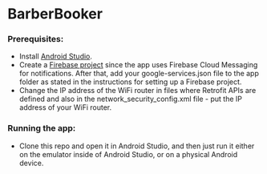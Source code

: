 <h1>BarberBooker</h1>

<h3>Prerequisites:</h3>
<ul>
  <li>Install <a href="https://developer.android.com/studio?gad_source=1&gclid=Cj0KCQjwzva1BhD3ARIsADQuPnVLDl7pvuZJGha9hwxGW4PFWbt7xTapJh_SwvthThDybV_IxZaGPHwaAq78EALw_wcB&gclsrc=aw.ds">Android Studio</a>.</li>
  <li>Create a <a href="https://console.firebase.google.com/">Firebase project</a> since the app uses Firebase Cloud Messaging for notifications. After that, add your google-services.json file to the app folder as stated in the instructions for setting up a Firebase project.</li>
  <li>Change the IP address of the WiFi router in files where Retrofit APIs are defined and also in the network_security_config.xml file - put the IP address of your WiFi router.</li>
</ul>


<h3>Running the app:</h3>
  <ul>
    <li>Clone this repo and open it in Android Studio, and then just run it either on the emulator inside of Android Studio, or on a physical Android device.</li>
  </ul>
